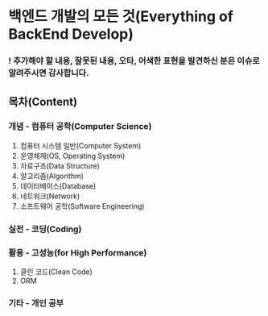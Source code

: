# 백엔드 개발의 모든 것(Everything of BackEnd Develop)

### ! 추가해야 할 내용, 잘못된 내용, 오타, 어색한 표현을 발견하신 분은 이슈로 알려주시면 감사합니다.

## 목차(Content)
### 개념 - 컴퓨터 공학(Computer Science)
1. 컴퓨터 시스템 일반(Computer System)
2. 운영체제(OS, Operating System)
3. 자료구조(Data Structure)
4. 알고리즘(Algorithm)
5. 데이터베이스(Database)
6. 네트워크(Network)
7. 소프트웨어 공학(Software Engineering)
### 실전 - 코딩(Coding)

### 활용 - 고성능(for High Performance)
1. 클린 코드(Clean Code)
2. ORM

### 기타 - 개인 공부